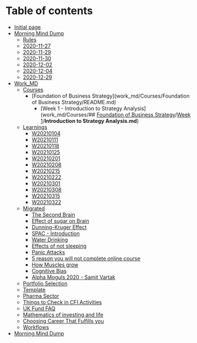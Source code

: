 # Table of contents

* [Initial page](README.md)
* [Morning Mind Dump](morning-mind-dump/README.md)
  * [Rules](morning-mind-dump/rules.md)
  * [2020-11-27](morning-mind-dump/2020-11-27.md)
  * [2020-11-29](morning-mind-dump/2020-11-29.md)
  * [2020-11-30](morning-mind-dump/2020-11-30.md)
  * [2020-12-02](morning-mind-dump/2020-12-02.md)
  * [2020-12-04](morning-mind-dump/2020-12-04.md)
  * [2020-12-29](morning-mind-dump/2020-12-29e.md)
* [Work\_MD](work_md/README.md)
	* [Courses](work_md/Courses/README.md)
		* [Foundation of Business Strategy](work_md/Courses/Foundation of Business Strategy/README.md)
			* [Week 1 - Introduction to Strategy Analysis](work_md/Courses/## [Foundation of Business Strategy](https://github.com/hashxim/hconMD/tree/master/work_md/Courses/Foundation%20of%20Business%20Strategy)/[Week 1](https://github.com/hashxim/hconMD/tree/master/work_md/Courses/Foundation%20of%20Business%20Strategy/Week%201)/**Introduction to Strategy Analysis.md**)
  * [Learnings](work_md/Learnings/README.md)
	* [W20210104](work_md/Learnings/W20210104.md)
	* [W20210111](work_md/Learnings/W20210111.md)
	* [W20210118](work_md/Learnings/W20210118.md)
	* [W20210125](work_md/Learnings/W20210125.md)
	* [W20210201](work_md/Learnings/W20210201.md)
	* [W20210208](work_md/Learnings/W20210208.md)
	* [W20210215](work_md/Learnings/W20210215.md)
	* [W20210222](work_md/Learnings/W20210222.md)
	* [W20210301](work_md/Learnings/W20210301.md)
	* [W20210308](work_md/Learnings/W20210308.md)
	* [W20210315](work_md/Learnings/W20210315.md)
	* [W20210322](work_md/Learnings/W20210322.md)
  * [Migrated](work_md/migrated/README.md)
    * [The Second Brain](work_md/migrated/the-second-brain.md)
    * [Effect of sugar on Brain](work_md/migrated/effect-of-sugar-on-brain.md)
    * [Dunning-Kruger Effect](work_md/migrated/dunning-kruger-effect.md)
    * [SPAC - Introduction](work_md/migrated/spac-introduction.md)
    * [Water Drinking](work_md/migrated/water-drinking.md)
    * [Effects of not sleeping](work_md/migrated/effects-of-not-sleeping.md)
    * [Panic Attacks](work_md/migrated/panic-attacks.md)
    * [5 reason you will not complete online course](work_md/migrated/5-reason-you-will-not-complete-online-course.md)
    * [How Muscles grow](work_md/migrated/how-muscles-grow.md)
    * [Cognitive Bias](work_md/migrated/cognitive-bias.md)
    * [Alpha Moguls 2020 - Samit Vartak](work_md/migrated/alpha-moguls-2020-samit-vartak.md)
  * [Portfolio Selection](work_md/thoughts.md)
  * [Template](work_md/template.md)
  * [Pharma Sector](work_md/pharma-sector.md)
  * [Things to Check in CFI Activities](work_md/things-to-check-in-cfi-activities.md)
  * [UK Fund FAQ](work_md/uk-funds.md)
  * [Mathematics of investing and life](work_md/mathematics-investing-world.md)
  * [Choosing Career That Fulfills you](work_md/choosing-career-that-fulfills-you.md)
  * [Workflows](work_md/workflows.md)
* [Morning Mind Dump](Mrng_Mind_Dump/README.md)
<!--stackedit_data:
eyJoaXN0b3J5IjpbMjEwMTQzOTMwNiw2ODkwNzQ1ODMsMjA3OD
M2MTE0MywtNTg2OTc1NDgxLDEyNjQwMDE3ODJdfQ==
-->